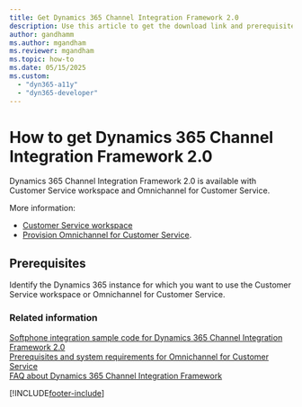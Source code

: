 ```yaml
---
title: Get Dynamics 365 Channel Integration Framework 2.0 
description: Use this article to get the download link and prerequisites for Dynamics 365 Channel Integration Framework 2.0.
author: gandhamm
ms.author: mgandham
ms.reviewer: mgandham
ms.topic: how-to
ms.date: 05/15/2025
ms.custom: 
  - "dyn365-a11y"
  - "dyn365-developer"
---
```


# How to get Dynamics 365 Channel Integration Framework 2.0

Dynamics 365 Channel Integration Framework 2.0 is available with Customer Service workspace and Omnichannel for Customer Service.

More information:

- [Customer Service workspace](../../../customer-service/implement/csw-overview.md)
- [Provision Omnichannel for Customer Service](/dynamics365/contact-center/implement/provision-channels).

## Prerequisites

Identify the Dynamics 365 instance for which you want to use the Customer Service workspace or Omnichannel for Customer Service.

### Related information

[Softphone integration sample code for Dynamics 365 Channel Integration Framework 2.0](sample-softphone-integration-v2.md)  
[Prerequisites and system requirements for Omnichannel for Customer Service](../../../customer-service/implement/system-requirements-omnichannel.md)  
[FAQ about Dynamics 365 Channel Integration Framework](../../faq-channel-integration-framework.md)  


[!INCLUDE[footer-include](../../../includes/footer-banner.md)]
